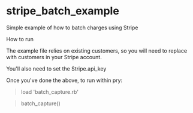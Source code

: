 # stripe_batch_example
Simple example of how to batch charges using Stripe

How to run

The example file relies on existing customers, so you will need to replace with customers in your Stripe account. 

You'll also need to set the Stripe.api_key

Once you've done the above, to run within pry:
> load 'batch_capture.rb'

> batch_capture(<your csv file>)


